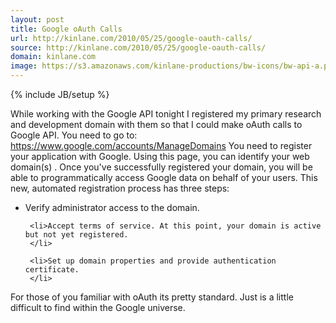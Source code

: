 ```yaml
---
layout: post
title: Google oAuth Calls
url: http://kinlane.com/2010/05/25/google-oauth-calls/
source: http://kinlane.com/2010/05/25/google-oauth-calls/
domain: kinlane.com
image: https://s3.amazonaws.com/kinlane-productions/bw-icons/bw-api-a.png
---
```

{% include JB/setup %}<p>
     While working with the Google API tonight I registered my primary research and development domain with them so that I could make oAuth calls to Google API. You need to go to: <a href="https://www.google.com/accounts/ManageDomains">https://www.google.com/accounts/ManageDomains</a> You need to register your application with Google. Using this page, you can identify your web domain(s) . Once you've successfully registered your domain, you will be able to programmatically access Google data on behalf of your users. This new, automated registration process has three steps:
</p>

<ul class="mainlist">
     <li>Verify administrator access to the domain.
     </li>

     <li>Accept terms of service. At this point, your domain is active but not yet registered.
     </li>

     <li>Set up domain properties and provide authentication certificate.
     </li>
</ul>

<p>
     For those of you familiar with oAuth its pretty standard. Just is a little difficult to find within the Google universe.
</p>